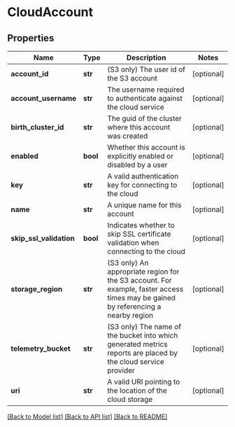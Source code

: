 # CloudAccount

## Properties
Name | Type | Description | Notes
------------ | ------------- | ------------- | -------------
**account_id** | **str** | (S3 only) The user id of the S3 account | [optional] 
**account_username** | **str** | The username required to authenticate against the cloud service | [optional] 
**birth_cluster_id** | **str** | The guid of the cluster where this account was created | [optional] 
**enabled** | **bool** | Whether this account is explicitly enabled or disabled by a user | [optional] 
**key** | **str** | A valid authentication key for connecting to the cloud | [optional] 
**name** | **str** | A unique name for this account | [optional] 
**skip_ssl_validation** | **bool** | Indicates whether to skip SSL certificate validation when connecting to the cloud | [optional] 
**storage_region** | **str** | (S3 only) An appropriate region for the S3 account.  For example, faster access times may be gained by referencing a nearby region | [optional] 
**telemetry_bucket** | **str** | (S3 only) The name of the bucket into which generated metrics reports are placed by the cloud service provider | [optional] 
**uri** | **str** | A valid URI pointing to the location of the cloud storage | [optional] 

[[Back to Model list]](../README.md#documentation-for-models) [[Back to API list]](../README.md#documentation-for-api-endpoints) [[Back to README]](../README.md)


